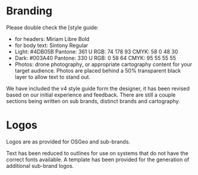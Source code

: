 # Branding

Please double check the [style guide:

* for headers: Miriam Libre Bold
* for body text: Sintony Regular
* Light: #4DB05B Pantone: 361 U RGB: 74 178 93 CMYK: 58 0 48 30
* Dark: #003A40 Pantone: 330 U RGB: 0 58 64 CMYK: 95 55 55 55
* Photos: drone photography, or appropriate cartography content for your target audience. Photos are placed behind a 50% transparent black layer to allow text to stand out.

We have included the v4 style guide form the designer, it has been revised based on our initial experience and feedback. There are still a couple sections being written on sub brands, distinct brands and cartography.

# Logos

Logos are as provided for OSGeo and sub-brands.

Text has been reduced to outlines for use on systems that do not have the correct fonts available. A template has been provided for the generation of additional sub-brand logos.